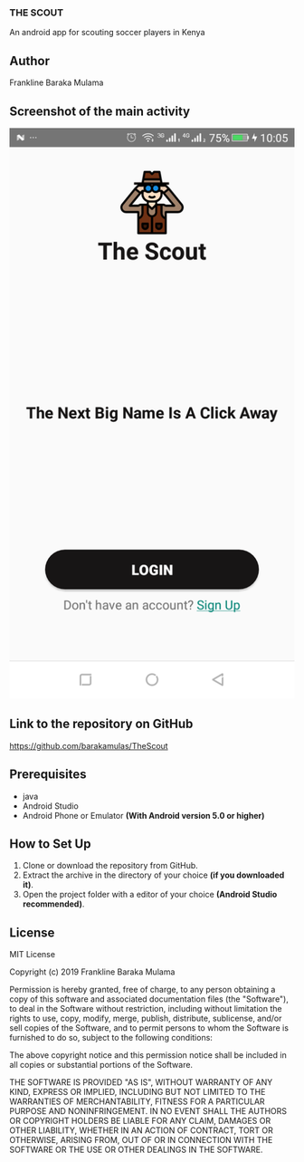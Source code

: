 ### THE SCOUT

An android app for scouting soccer players in Kenya

## Author

Frankline Baraka Mulama

## Screenshot of the main activity

![](screenshot.png)

## Link to the repository on GitHub

https://github.com/barakamulas/TheScout

## Prerequisites

* java
* Android Studio
* Android Phone or Emulator **(With Android version 5.0 or higher)**


## How to Set Up

1. Clone or download the repository from GitHub.
2. Extract the archive in the directory of your choice **(if you downloaded it)**.
3. Open the project folder with a editor of your choice **(Android Studio recommended)**.

## License

MIT License

Copyright (c) 2019 Frankline Baraka Mulama

Permission is hereby granted, free of charge, to any person obtaining a copy
of this software and associated documentation files (the "Software"), to deal
in the Software without restriction, including without limitation the rights
to use, copy, modify, merge, publish, distribute, sublicense, and/or sell
copies of the Software, and to permit persons to whom the Software is
furnished to do so, subject to the following conditions:

The above copyright notice and this permission notice shall be included in all
copies or substantial portions of the Software.

THE SOFTWARE IS PROVIDED "AS IS", WITHOUT WARRANTY OF ANY KIND, EXPRESS OR
IMPLIED, INCLUDING BUT NOT LIMITED TO THE WARRANTIES OF MERCHANTABILITY,
FITNESS FOR A PARTICULAR PURPOSE AND NONINFRINGEMENT. IN NO EVENT SHALL THE
AUTHORS OR COPYRIGHT HOLDERS BE LIABLE FOR ANY CLAIM, DAMAGES OR OTHER
LIABILITY, WHETHER IN AN ACTION OF CONTRACT, TORT OR OTHERWISE, ARISING FROM,
OUT OF OR IN CONNECTION WITH THE SOFTWARE OR THE USE OR OTHER DEALINGS IN THE
SOFTWARE.

